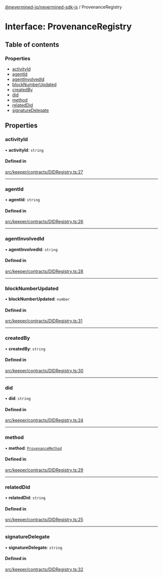 [@nevermined-io/nevermined-sdk-js](../code-reference.md) / ProvenanceRegistry

# Interface: ProvenanceRegistry

## Table of contents

### Properties

- [activityId](ProvenanceRegistry.md#activityid)
- [agentId](ProvenanceRegistry.md#agentid)
- [agentInvolvedId](ProvenanceRegistry.md#agentinvolvedid)
- [blockNumberUpdated](ProvenanceRegistry.md#blocknumberupdated)
- [createdBy](ProvenanceRegistry.md#createdby)
- [did](ProvenanceRegistry.md#did)
- [method](ProvenanceRegistry.md#method)
- [relatedDid](ProvenanceRegistry.md#relateddid)
- [signatureDelegate](ProvenanceRegistry.md#signaturedelegate)

## Properties

### activityId

• **activityId**: `string`

#### Defined in

[src/keeper/contracts/DIDRegistry.ts:27](https://github.com/nevermined-io/sdk-js/blob/5df4615/src/keeper/contracts/DIDRegistry.ts#L27)

___

### agentId

• **agentId**: `string`

#### Defined in

[src/keeper/contracts/DIDRegistry.ts:26](https://github.com/nevermined-io/sdk-js/blob/5df4615/src/keeper/contracts/DIDRegistry.ts#L26)

___

### agentInvolvedId

• **agentInvolvedId**: `string`

#### Defined in

[src/keeper/contracts/DIDRegistry.ts:28](https://github.com/nevermined-io/sdk-js/blob/5df4615/src/keeper/contracts/DIDRegistry.ts#L28)

___

### blockNumberUpdated

• **blockNumberUpdated**: `number`

#### Defined in

[src/keeper/contracts/DIDRegistry.ts:31](https://github.com/nevermined-io/sdk-js/blob/5df4615/src/keeper/contracts/DIDRegistry.ts#L31)

___

### createdBy

• **createdBy**: `string`

#### Defined in

[src/keeper/contracts/DIDRegistry.ts:30](https://github.com/nevermined-io/sdk-js/blob/5df4615/src/keeper/contracts/DIDRegistry.ts#L30)

___

### did

• **did**: `string`

#### Defined in

[src/keeper/contracts/DIDRegistry.ts:24](https://github.com/nevermined-io/sdk-js/blob/5df4615/src/keeper/contracts/DIDRegistry.ts#L24)

___

### method

• **method**: [`ProvenanceMethod`](../enums/ProvenanceMethod.md)

#### Defined in

[src/keeper/contracts/DIDRegistry.ts:29](https://github.com/nevermined-io/sdk-js/blob/5df4615/src/keeper/contracts/DIDRegistry.ts#L29)

___

### relatedDid

• **relatedDid**: `string`

#### Defined in

[src/keeper/contracts/DIDRegistry.ts:25](https://github.com/nevermined-io/sdk-js/blob/5df4615/src/keeper/contracts/DIDRegistry.ts#L25)

___

### signatureDelegate

• **signatureDelegate**: `string`

#### Defined in

[src/keeper/contracts/DIDRegistry.ts:32](https://github.com/nevermined-io/sdk-js/blob/5df4615/src/keeper/contracts/DIDRegistry.ts#L32)
